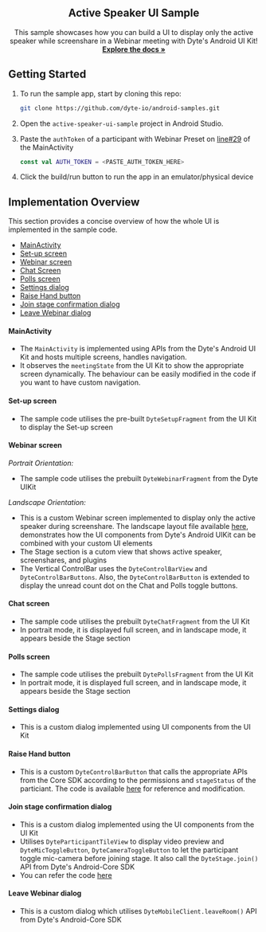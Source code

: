 <!-- PROJECT LOGO -->
<p align="center">
  <h2 align="center">Active Speaker UI Sample</h3>

  <p align="center">
    This sample showcases how you can build a UI to display only the active speaker while screenshare in a Webinar meeting with Dyte's Android UI Kit!
    <br />
    <a href="https://docs.dyte.io"><strong>Explore the docs »</strong></a>
    <br />
  </p>
</p>

<!-- GETTING STARTED -->

## Getting Started

1. To run the sample app, start by cloning this repo:

    ```sh
    git clone https://github.com/dyte-io/android-samples.git
    ```

2. Open the `active-speaker-ui-sample` project in Android Studio.

3. Paste the `authToken` of a participant with Webinar Preset on [line#29](https://github.com/dyte-io/android-samples/blob/219c4ec3aea53a07bec09e0b3bc6b50649d09bdd/samples/active-speaker-ui-sample/app/src/main/java/io/dyte/activespeakerui/sample/MainActivity.kt#L29) of the MainActivity

    ```kt
    const val AUTH_TOKEN = <PASTE_AUTH_TOKEN_HERE>
    ```

4. Click the build/run button to run the app in an emulator/physical device

<!-- Implementation Overview -->

## Implementation Overview

This section provides a concise overview of how the whole UI is implemented in the sample code.

- [MainActivity](#mainactivity)
- [Set-up screen](#set-up-screen)
- [Webinar screen](#webinar-screen)
- [Chat Screen](#chat-screen)
- [Polls screen](#poll-screen)
- [Settings dialog](#settings-dialog)
- [Raise Hand button](#raise-hand-button)
- [Join stage confirmation dialog](#join-stage-confirmation-dialog)
- [Leave Webinar dialog](#leave-webinar-dialog)

#### MainActivity
- The `MainActivity` is implemented using APIs from the Dyte's Android UI Kit and hosts multiple screens, handles navigation.
- It observes the `meetingState` from the UI Kit to show the appropriate screen dynamically. The behaviour can be easily modified in the code if you want to have custom navigation.

#### Set-up screen
- The sample code utilises the pre-built `DyteSetupFragment` from the UI Kit to display the Set-up screen

#### Webinar screen
*Portrait Orientation:*
- The sample code utilises the prebuilt `DyteWebinarFragment` from the Dyte UIKit

*Landscape Orientation:*
- This is a custom Webinar screen implemented to display only the active speaker during screenshare. The landscape layout file available [here](https://github.com/dyte-io/android-samples/blob/main/samples/active-speaker-ui-sample/app/src/main/res/layout-land/fragment_active_speaker_webinar.xml), demonstrates how the UI components from Dyte's Android UIKit can be combined with your custom UI elements
- The Stage section is a cutom view that shows active speaker, screenshares, and plugins
- The Vertical ControlBar uses the `DyteControlBarView` and `DyteControlBarButtons`. Also, the `DyteControlBarButton` is extended to display the unread count dot on the Chat and Polls toggle buttons.

#### Chat screen
- The sample code utilises the prebuilt `DyteChatFragment` from the UI Kit
- In portrait mode, it is displayed full screen, and in landscape mode, it appears beside the Stage section

#### Polls screen
- The sample code utilises the prebuilt `DytePollsFragment` from the UI Kit
- In portrait mode, it is displayed full screen, and in landscape mode, it appears beside the Stage section

#### Settings dialog
- This is a custom dialog implemented using UI components from the UI Kit

#### Raise Hand button
- This is a custom `DyteControlBarButton` that calls the appropriate APIs from the Core SDK according to the permissions and `stageStatus` of the particiant. The code is available [here](https://github.com/dyte-io/android-samples/blob/main/samples/active-speaker-ui-sample/app/src/main/java/io/dyte/activespeakerui/sample/widget/RaiseHandButton.kt) for reference and modification.

#### Join stage confirmation dialog
- This is a custom dialog implemented using the UI components from the UI Kit
- Utilises `DyteParticipantTileView` to display video preview and `DyteMicToggleButton`, `DyteCameraToggleButton` to let the participant toggle mic-camera before joining stage. It also call the `DyteStage.join()` API from Dyte's Android-Core SDK
- You can refer the code [here](https://github.com/dyte-io/android-samples/blob/main/samples/active-speaker-ui-sample/app/src/main/java/io/dyte/activespeakerui/sample/views/JoinStageConfirmationDialog.kt)

#### Leave Webinar dialog
- This is a custom dialog which utilises `DyteMobileClient.leaveRoom()` API from Dyte's Android-Core SDK